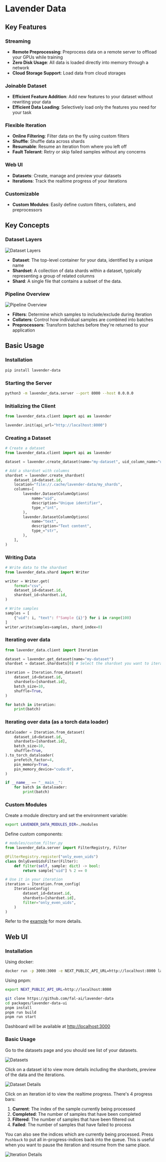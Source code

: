 # Lavender Data

## Key Features

### Streaming

- **Remote Preprocessing**: Preprocess data on a remote server to offload your GPUs while training
- **Zero Disk Usage**: All data is loaded directly into memory through a network
- **Cloud Storage Support**: Load data from cloud storages

### Joinable Dataset

- **Efficient Feature Addition**: Add new features to your dataset without rewriting your data
- **Efficient Data Loading**: Selectively load only the features you need for your task

### Flexible Iteration

- **Online Filtering**: Filter data on the fly using custom filters
- **Shuffle**: Shuffle data across shards
- **Resumable**: Resume an iteration from where you left off
- **Fault Tolerant**: Retry or skip failed samples without any concerns

### Web UI

- **Datasets**: Create, manage and preview your datasets
- **Iterations**: Track the realtime progress of your iterations

### Customizable

- **Custom Modules**: Easily define custom filters, collaters, and preprocessors

## Key Concepts

### Dataset Layers

<img src="./assets/dataset-layers.png" alt="Dataset Layers" />

- **Dataset**: The top-level container for your data, identified by a unique name
- **Shardset**: A collection of data shards within a dataset, typically representing a group of related columns
- **Shard**: A single file that contains a subset of the data.

### Pipeline Overview

<img src="./assets/overview.png" alt="Pipeline Overview" />

- **Filters**: Determine which samples to include/exclude during iteration
- **Collaters**: Control how individual samples are combined into batches
- **Preprocessors**: Transform batches before they're returned to your application

## Basic Usage

### Installation

```bash
pip install lavender-data
```

### Starting the Server

```bash
python3 -m lavender_data.server --port 8000 --host 0.0.0.0
```

### Initializing the Client

```python
from lavender_data.client import api as lavender

lavender.init(api_url="http://localhost:8000")
```

### Creating a Dataset

```python
# Create a dataset
from lavender_data.client import api as lavender

dataset = lavender.create_dataset(name="my-dataset", uid_column_name="uid")

# Add a shardset with columns
shardset = lavender.create_shardset(
    dataset_id=dataset.id,
    location="file://.cache/lavender-data/my_shards",
    columns=[
        lavender.DatasetColumnOptions(
            name="uid",
            description="Unique identifier",
            type_="int",
        ),
        lavender.DatasetColumnOptions(
            name="text",
            description="Text content",
            type_="str",
        ),
    ],
)
```

### Writing Data

```python
# Write data to the shardset
from lavender_data.shard import Writer

writer = Writer.get(
    format="csv",
    dataset_id=dataset.id,
    shardset_id=shardset.id,
)

# Write samples
samples = [
    {"uid": i, "text": f"Sample {i}"} for i in range(100)
]
writer.write(samples=samples, shard_index=0)
```

### Iterating over data

```python
from lavender_data.client import Iteration

dataset = lavender.get_dataset(name="my-dataset")
shardset = dataset.shardsets[0] # Select the shardset you want to iterate over

iteration = Iteration.from_dataset(
    dataset_id=dataset.id,
    shardsets=[shardset.id],
    batch_size=10,
    shuffle=True,
)

for batch in iteration:
    print(batch)

```

### Iterating over data (as a torch data loader)

```python
dataloader = Iteration.from_dataset(
    dataset_id=dataset.id,
    shardsets=[shardset.id],
    batch_size=10,
    shuffle=True,
).to_torch_dataloader(
    prefetch_factor=4,
    pin_memory=True,
    pin_memory_device="cuda:0",
)

if __name__ == "__main__":
    for batch in dataloader:
        print(batch)
```

### Custom Modules

Create a module directory and set the environment variable:

```bash
export LAVENDER_DATA_MODULES_DIR=./modules
```

Define custom components:

```python
# modules/custom_filter.py
from lavender_data.server import FilterRegistry, Filter

@FilterRegistry.register("only_even_uids")
class OnlyEvenUidsFilter(Filter):
    def filter(self, sample: dict) -> bool:
        return sample["uid"] % 2 == 0

# Use it in your iteration
iteration = Iteration.from_config(
    IterationConfig(
        dataset_id=dataset.id,
        shardsets=[shardset.id],
        filter="only_even_uids",
    )
)
```

Refer to the [example](https://github.com/fal-ai/lavender-data/tree/main/examples/quick-start/quick-start.ipynb) for more details.

## Web UI

### Installation

Using docker:

```bash
docker run -p 3000:3000 -e NEXT_PUBLIC_API_URL=http://localhost:8000 lavender-data-ui
```

Using pnpm:

```bash
export NEXT_PUBLIC_API_URL=http://localhost:8000

git clone https://github.com/fal-ai/lavender-data
cd packages/lavender-data-ui
pnpm install
pnpm run build
pnpm run start
```

Dashboard will be available at [http://localhost:3000](http://localhost:3000)

### Basic Usage

Go to the datasets page and you should see list of your datasets.

<img src="./assets/web-ui-datasets.png" alt="Datasets" />

Click on a dataset id to view more details including the shardsets, preview of the data and the iterations.

<img src="./assets/web-ui-dataset-detail.png" alt="Dataset Details" />

Click on an iteration id to view the realtime progress.
There's 4 progress bars:

1. **Current**: The index of the sample currently being processed
2. **Completed**: The number of samples that have been completed
3. **Filtered**: The number of samples that have been filtered out
4. **Failed**: The number of samples that have failed to process

You can also see the indices which are currently being processed.
Press `Pushback` to put all in-progress-indices back into the queue.
This is useful when you want to pause the iteration and resume from the same place.

<img src="./assets/web-ui-iteration-detail.png" alt="Iteration Details" />
